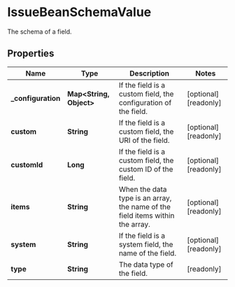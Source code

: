 

# IssueBeanSchemaValue

The schema of a field.

## Properties

| Name | Type | Description | Notes |
|------------ | ------------- | ------------- | -------------|
|**_configuration** | **Map&lt;String, Object&gt;** | If the field is a custom field, the configuration of the field. |  [optional] [readonly] |
|**custom** | **String** | If the field is a custom field, the URI of the field. |  [optional] [readonly] |
|**customId** | **Long** | If the field is a custom field, the custom ID of the field. |  [optional] [readonly] |
|**items** | **String** | When the data type is an array, the name of the field items within the array. |  [optional] [readonly] |
|**system** | **String** | If the field is a system field, the name of the field. |  [optional] [readonly] |
|**type** | **String** | The data type of the field. |  [readonly] |




